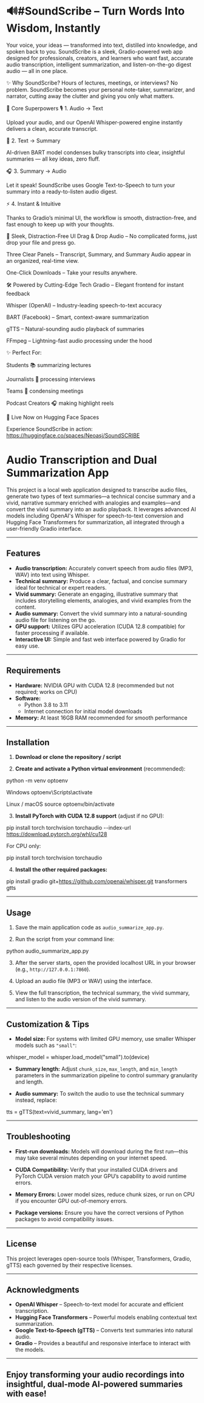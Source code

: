  # 🔊#SoundScribe – Turn Words Into Wisdom, Instantly

Your voice, your ideas — transformed into text, distilled into knowledge, and spoken back to you.
SoundScribe is a sleek, Gradio-powered web app designed for professionals, creators, and learners who want fast, accurate audio transcription, intelligent summarization, and listen-on-the-go digest audio — all in one place.

✨ Why SoundScribe?
Hours of lectures, meetings, or interviews?
No problem. SoundScribe becomes your personal note-taker, summarizer, and narrator, cutting away the clutter and giving you only what matters.


🚀 Core Superpowers
🎙 1. Audio → Text

Upload your audio, and our OpenAI Whisper-powered engine instantly delivers a clean, accurate transcript.


📝 2. Text → Summary

AI-driven BART model condenses bulky transcripts into clear, insightful summaries — all key ideas, zero fluff.


🎧 3. Summary → Audio

Let it speak! SoundScribe uses Google Text-to-Speech to turn your summary into a ready-to-listen audio digest.


⚡ 4. Instant & Intuitive

Thanks to Gradio’s minimal UI, the workflow is smooth, distraction-free, and fast enough to keep up with your thoughts.


🎨 Sleek, Distraction-Free UI
Drag & Drop Audio – No complicated forms, just drop your file and press go.

Three Clear Panels – Transcript, Summary, and Summary Audio appear in an organized, real-time view.

One-Click Downloads – Take your results anywhere.


🛠 Powered by Cutting-Edge Tech
Gradio – Elegant frontend for instant feedback

Whisper (OpenAI) – Industry-leading speech-to-text accuracy

BART (Facebook) – Smart, context-aware summarization

gTTS – Natural-sounding audio playback of summaries

FFmpeg – Lightning-fast audio processing under the hood


✨ Perfect For:

Students 📚 summarizing lectures

Journalists 📰 processing interviews

Teams 🏢 condensing meetings

Podcast Creators 🎧 making highlight reels


🔗 Live Now on Hugging Face Spaces

Experience SoundScribe in action:
https://huggingface.co/spaces/Neoasj/SoundSCRIBE


# Audio Transcription and Dual Summarization App

This project is a local web application designed to transcribe audio files, generate two types of text summaries—a technical concise summary and a vivid, narrative summary enriched with analogies and examples—and convert the vivid summary into an audio playback. It leverages advanced AI models including OpenAI's Whisper for speech-to-text conversion and Hugging Face Transformers for summarization, all integrated through a user-friendly Gradio interface.

---

## Features

- **Audio transcription:** Accurately convert speech from audio files (MP3, WAV) into text using Whisper.
- **Technical summary:** Produce a clear, factual, and concise summary ideal for technical or expert readers.
- **Vivid summary:** Generate an engaging, illustrative summary that includes storytelling elements, analogies, and vivid examples from the content.
- **Audio summary:** Convert the vivid summary into a natural-sounding audio file for listening on the go.
- **GPU support:** Utilizes GPU acceleration (CUDA 12.8 compatible) for faster processing if available.
- **Interactive UI:** Simple and fast web interface powered by Gradio for easy use.

---

## Requirements

- **Hardware:** NVIDIA GPU with CUDA 12.8 (recommended but not required; works on CPU)
- **Software:**
  - Python 3.8 to 3.11
  - Internet connection for initial model downloads
- **Memory:** At least 16GB RAM recommended for smooth performance

---

## Installation

1. **Download or clone the repository / script**

2. **Create and activate a Python virtual environment** (recommended):

python -m venv optoenv

Windows
optoenv\Scripts\activate

Linux / macOS
source optoenv/bin/activate


3. **Install PyTorch with CUDA 12.8 support** (adjust if no GPU):


pip install torch torchvision torchaudio --index-url https://download.pytorch.org/whl/cu128


For CPU only:

pip install torch torchvision torchaudio


4. **Install the other required packages:**

pip install gradio git+https://github.com/openai/whisper.git transformers gtts


---

## Usage

1. Save the main application code as `audio_summarize_app.py`.

2. Run the script from your command line:

python audio_summarize_app.py


3. After the server starts, open the provided localhost URL in your browser (e.g., `http://127.0.0.1:7860`).

4. Upload an audio file (MP3 or WAV) using the interface.

5. View the full transcription, the technical summary, the vivid summary, and listen to the audio version of the vivid summary.

---

## Customization & Tips

- **Model size:** For systems with limited GPU memory, use smaller Whisper models such as `"small"`:

whisper_model = whisper.load_model("small").to(device)


- **Summary length:** Adjust `chunk_size`, `max_length`, and `min_length` parameters in the summarization pipeline to control summary granularity and length.

- **Audio summary:** To switch the audio to use the technical summary instead, replace:

tts = gTTS(text=vivid_summary, lang='en')


---

## Troubleshooting

- **First-run downloads:** Models will download during the first run—this may take several minutes depending on your internet speed.

- **CUDA Compatibility:** Verify that your installed CUDA drivers and PyTorch CUDA version match your GPU’s capability to avoid runtime errors.

- **Memory Errors:** Lower model sizes, reduce chunk sizes, or run on CPU if you encounter GPU out-of-memory errors.

- **Package versions:** Ensure you have the correct versions of Python packages to avoid compatibility issues.

---

## License

This project leverages open-source tools (Whisper, Transformers, Gradio, gTTS) each governed by their respective licenses.

---

## Acknowledgments

- **OpenAI Whisper** – Speech-to-text model for accurate and efficient transcription.
- **Hugging Face Transformers** – Powerful models enabling contextual text summarization.
- **Google Text-to-Speech (gTTS)** – Converts text summaries into natural audio.
- **Gradio** – Provides a beautiful and responsive interface to interact with the models.

---

## Enjoy transforming your audio recordings into insightful, dual-mode AI-powered summaries with ease!
